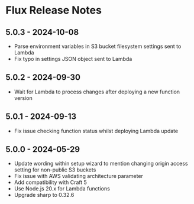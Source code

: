 # Flux Release Notes

## 5.0.3 - 2024-10-08

- Parse environment variables in S3 bucket filesystem settings sent to Lambda
- Fix typo in settings JSON object sent to Lambda

## 5.0.2 - 2024-09-30

- Wait for Lambda to process changes after deploying a new function version

## 5.0.1 - 2024-09-13

- Fix issue checking function status whilst deploying Lambda update

## 5.0.0 - 2024-05-29

- Update wording within setup wizard to mention changing origin access setting for non-public S3 buckets
- Fix issue with AWS validating architecture parameter
- Add compatibility with Craft 5
- Use Node.js 20.x for Lambda functions
- Upgrade sharp to 0.32.6
